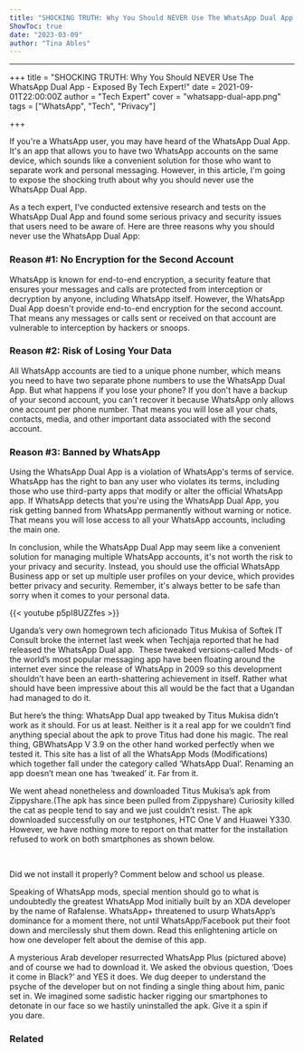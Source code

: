 ```yaml
---
title: "SHOCKING TRUTH: Why You Should NEVER Use The WhatsApp Dual App - Exposed By Tech Expert!"
ShowToc: true 
date: "2023-03-09"
author: "Tina Ables"
---
```

*****
+++
title = "SHOCKING TRUTH: Why You Should NEVER Use The WhatsApp Dual App - Exposed By Tech Expert!"
date = 2021-09-01T22:00:00Z
author = "Tech Expert"
cover = "whatsapp-dual-app.png"
tags = ["WhatsApp", "Tech", "Privacy"]

+++

If you're a WhatsApp user, you may have heard of the WhatsApp Dual App. It's an app that allows you to have two WhatsApp accounts on the same device, which sounds like a convenient solution for those who want to separate work and personal messaging. However, in this article, I'm going to expose the shocking truth about why you should never use the WhatsApp Dual App.

As a tech expert, I've conducted extensive research and tests on the WhatsApp Dual App and found some serious privacy and security issues that users need to be aware of. Here are three reasons why you should never use the WhatsApp Dual App:

### Reason #1: No Encryption for the Second Account

WhatsApp is known for end-to-end encryption, a security feature that ensures your messages and calls are protected from interception or decryption by anyone, including WhatsApp itself. However, the WhatsApp Dual App doesn't provide end-to-end encryption for the second account. That means any messages or calls sent or received on that account are vulnerable to interception by hackers or snoops.

### Reason #2: Risk of Losing Your Data

All WhatsApp accounts are tied to a unique phone number, which means you need to have two separate phone numbers to use the WhatsApp Dual App. But what happens if you lose your phone? If you don't have a backup of your second account, you can't recover it because WhatsApp only allows one account per phone number. That means you will lose all your chats, contacts, media, and other important data associated with the second account.

### Reason #3: Banned by WhatsApp

Using the WhatsApp Dual App is a violation of WhatsApp's terms of service. WhatsApp has the right to ban any user who violates its terms, including those who use third-party apps that modify or alter the official WhatsApp app. If WhatsApp detects that you're using the WhatsApp Dual App, you risk getting banned from WhatsApp permanently without warning or notice. That means you will lose access to all your WhatsApp accounts, including the main one.

In conclusion, while the WhatsApp Dual App may seem like a convenient solution for managing multiple WhatsApp accounts, it's not worth the risk to your privacy and security. Instead, you should use the official WhatsApp Business app or set up multiple user profiles on your device, which provides better privacy and security. Remember, it's always better to be safe than sorry when it comes to your personal data.

{{< youtube p5pI8UZZfes >}} 



Uganda’s very own homegrown tech aficionado Titus Mukisa of Softek IT Consult broke the internet last week when Techjaja reported that he had released the WhatsApp Dual app.  These tweaked versions-called Mods- of the world’s most popular messaging app have been floating around the internet ever since the release of WhatsApp in 2009 so this development shouldn’t have been an earth-shattering achievement in itself. Rather what should have been impressive about this all would be the fact that a Ugandan had managed to do it.
 
But here’s the thing: WhatsApp Dual app tweaked by Titus Mukisa didn’t work as it should. For us at least. Neither is it a real app for we couldn’t find anything special about the apk to prove Titus had done his magic. The real thing, GBWhatsApp V 3.9 on the other hand worked perfectly when we tested it. This site has a list of all the WhatsApp Mods (Modifications) which together fall under the category called ‘WhatsApp Dual’. Renaming an app doesn’t mean one has ‘tweaked’ it. Far from it.
 
We went ahead nonetheless and downloaded Titus Mukisa’s apk from Zippyshare.(The apk has since been pulled from Zippyshare) Curiosity killed the cat as people tend to say and we just couldn’t resist. The apk downloaded successfully on our testphones, HTC One V and Huawei Y330. However, we have nothing more to report on that matter for the installation refused to work on both smartphones as shown below.
 
 
 

 
Did we not install it properly? Comment below and school us please.
 
Speaking of WhatsApp mods, special mention should go to what is undoubtedly the greatest WhatsApp Mod initially built by an XDA developer by the name of Rafalense. WhatsApp+ threatened to usurp WhatsApp’s dominance for a moment there, not until WhatsApp/Facebook put their foot down and mercilessly shut them down. Read this enlightening article on how one developer felt about the demise of this app.
 
A mysterious Arab developer resurrected WhatsApp Plus (pictured above) and of course we had to download it. We asked the obvious question, ‘Does it come in Black?’ and YES it does. We dug deeper to understand the psyche of the developer but on not finding a single thing about him, panic set in. We imagined some sadistic hacker rigging our smartphones to detonate in our face so we hastily uninstalled the apk. Give it a spin if you dare.
 
### Related



